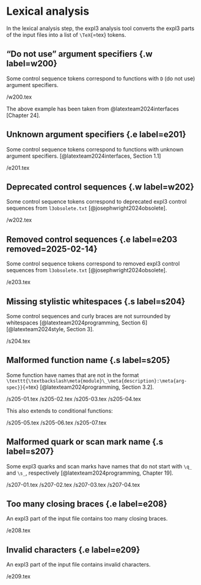 # Lexical analysis
In the lexical analysis step, the expl3 analysis tool converts the expl3 parts of the input files into a list of `\TeX`{=tex} tokens.

## “Do not use” argument specifiers {.w label=w200}
Some control sequence tokens correspond to functions with `D` (do not use) argument specifiers.

 /w200.tex

The above example has been taken from @latexteam2024interfaces [Chapter 24].

## Unknown argument specifiers {.e label=e201}
Some control sequence tokens correspond to functions with unknown argument specifiers. [@latexteam2024interfaces, Section 1.1]

 /e201.tex

## Deprecated control sequences {.w label=w202}
Some control sequence tokens correspond to deprecated expl3 control sequences from `l3obsolete.txt` [@josephwright2024obsolete].

 /w202.tex

## Removed control sequences {.e label=e203 removed=2025-02-14}
Some control sequence tokens correspond to removed expl3 control sequences from `l3obsolete.txt` [@josephwright2024obsolete].

 /e203.tex

## Missing stylistic whitespaces {.s label=s204}
Some control sequences and curly braces are not surrounded by whitespaces [@latexteam2024programming, Section 6] [@latexteam2024style, Section 3].

 /s204.tex

## Malformed function name {.s label=s205}
Some function have names that are not in the format `\texttt{\textbackslash\meta{module}\_\meta{description}:\meta{arg-spec}}`{=tex} [@latexteam2024programming, Section 3.2].

 /s205-01.tex
 /s205-02.tex
 /s205-03.tex
 /s205-04.tex

This also extends to conditional functions:

 /s205-05.tex
 /s205-06.tex
 /s205-07.tex

## Malformed quark or scan mark name {.s label=s207}
Some expl3 quarks and scan marks have names that do not start with `\q_` and `\s_`, respectively [@latexteam2024programming, Chapter 19].

 /s207-01.tex
 /s207-02.tex
 /s207-03.tex
 /s207-04.tex

## Too many closing braces {.e label=e208}
An expl3 part of the input file contains too many closing braces.

 /e208.tex

## Invalid characters {.e label=e209}
An expl3 part of the input file contains invalid characters.

 /e209.tex
